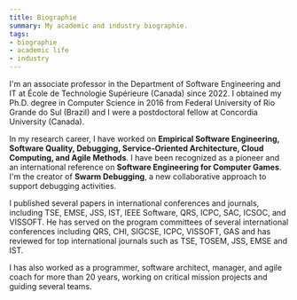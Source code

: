 ```yaml
---
title: Biographie
summary: My academic and industry biographie.
tags:
- biographie
- academic life
- industry 
---
```


I'm an associate professor in the Department of Software Engineering and IT at École de Technologie Supérieure (Canada) since 2022. I obtained my Ph.D. degree in Computer Science in 2016 from Federal University of Rio Grande do Sul (Brazil) and I were a postdoctoral fellow at Concordia University (Canada).  

In my research career, I have worked on **Empirical Software Engineering, Software Quality, Debugging, Service-Oriented Architecture, Cloud Computing, and Agile Methods**. I have been recognized as a pioneer and an international reference on **Software Engineering for Computer Games**. I'm the creator of **Swarm Debugging**, a new collaborative approach to support debugging activities. 

I published several papers in international conferences and journals, including TSE, EMSE, JSS, IST, IEEE Software, QRS, ICPC, SAC, ICSOC, and VISSOFT. He has served on the program committees of several international conferences including QRS, CHI, SIGCSE, ICPC, VISSOFT, GAS and has reviewed for top international journals such as TSE, TOSEM, JSS, EMSE and IST. 

I has also worked as a programmer, software architect, manager, and agile coach for more than 20 years, working on critical mission projects and guiding several teams.